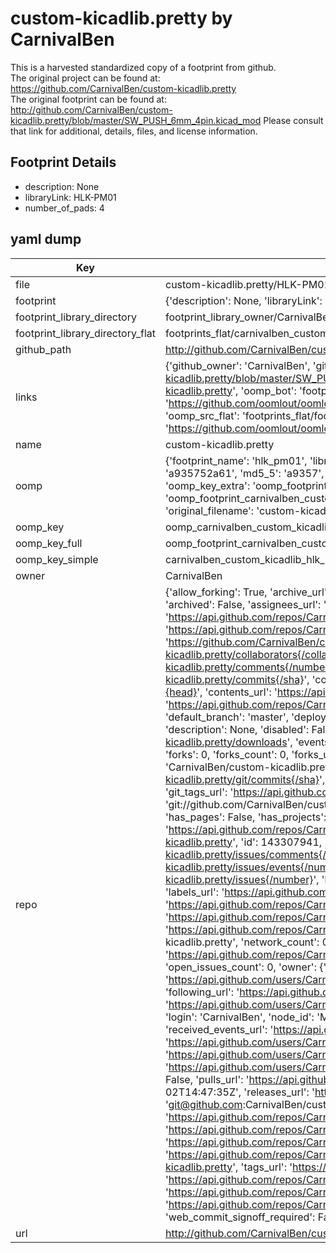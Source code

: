 # custom-kicadlib.pretty by CarnivalBen  
This is a harvested standardized copy of a footprint from github.  
The original project can be found at:  
https://github.com/CarnivalBen/custom-kicadlib.pretty  
The original footprint can be found at:
http://github.com/CarnivalBen/custom-kicadlib.pretty/blob/master/SW_PUSH_6mm_4pin.kicad_mod
Please consult that link for additional, details, files, and license information.  
## Footprint Details
* description: None  
* libraryLink: HLK-PM01  
* number_of_pads: 4  
## yaml dump  
| Key | Value |  
| --- | --- |  
| file | custom-kicadlib.pretty/HLK-PM01.kicad_mod |  
| footprint | {'description': None, 'libraryLink': 'HLK-PM01', 'number_of_pads': 4} |  
| footprint_library_directory | footprint_library_owner/CarnivalBen_custom-kicadlib.pretty |  
| footprint_library_directory_flat | footprints_flat/carnivalben_custom_kicadlib_hlk_pm01/working |  
| github_path | http://github.com/CarnivalBen/custom-kicadlib.pretty/blob/master/HLK-PM01.kicad_mod |  
| links | {'github_owner': 'CarnivalBen', 'github_repo_name': 'custom-kicadlib.pretty', 'github_src': 'http://github.com/CarnivalBen/custom-kicadlib.pretty/blob/master/SW_PUSH_6mm_4pin.kicad_mod', 'github_src_repo': 'https://github.com/CarnivalBen/custom-kicadlib.pretty', 'oomp_bot': 'footprints/carnivalben_custom_kicadlib_hlk_pm01/working', 'oomp_bot_github': 'https://github.com/oomlout/oomlout_oomp_footprint_bot/tree/main/footprints/carnivalben_custom_kicadlib_hlk_pm01/working', 'oomp_src_flat': 'footprints_flat/footprints_flat/carnivalben_custom_kicadlib_hlk_pm01/working', 'oomp_src_flat_github': 'https://github.com/oomlout/oomlout_oomp_footprint_src/tree/main/footprints_flat/carnivalben_custom_kicadlib_hlk_pm01/working'} |  
| name | custom-kicadlib.pretty |  
| oomp | {'footprint_name': 'hlk_pm01', 'library_name': 'custom_kicadlib', 'md5': 'a935752a619fee673507620f04341cff', 'md5_10': 'a935752a61', 'md5_5': 'a9357', 'md5_6': 'a93575', 'oomp_key': 'oomp_carnivalben_custom_kicadlib_hlk_pm01', 'oomp_key_extra': 'oomp_footprint_carnivalben_custom_kicadlib_hlk_pm01', 'oomp_key_full': 'oomp_footprint_carnivalben_custom_kicadlib_hlk_pm01_a93575', 'oomp_key_simple': 'carnivalben_custom_kicadlib_hlk_pm01', 'original_filename': 'custom-kicadlib.pretty/HLK-PM01.kicad_mod', 'owner_name': 'carnivalben'} |  
| oomp_key | oomp_carnivalben_custom_kicadlib_hlk_pm01 |  
| oomp_key_full | oomp_footprint_carnivalben_custom_kicadlib_hlk_pm01 |  
| oomp_key_simple | carnivalben_custom_kicadlib_hlk_pm01 |  
| owner | CarnivalBen |  
| repo | {'allow_forking': True, 'archive_url': 'https://api.github.com/repos/CarnivalBen/custom-kicadlib.pretty/{archive_format}{/ref}', 'archived': False, 'assignees_url': 'https://api.github.com/repos/CarnivalBen/custom-kicadlib.pretty/assignees{/user}', 'blobs_url': 'https://api.github.com/repos/CarnivalBen/custom-kicadlib.pretty/git/blobs{/sha}', 'branches_url': 'https://api.github.com/repos/CarnivalBen/custom-kicadlib.pretty/branches{/branch}', 'clone_url': 'https://github.com/CarnivalBen/custom-kicadlib.pretty.git', 'collaborators_url': 'https://api.github.com/repos/CarnivalBen/custom-kicadlib.pretty/collaborators{/collaborator}', 'comments_url': 'https://api.github.com/repos/CarnivalBen/custom-kicadlib.pretty/comments{/number}', 'commits_url': 'https://api.github.com/repos/CarnivalBen/custom-kicadlib.pretty/commits{/sha}', 'compare_url': 'https://api.github.com/repos/CarnivalBen/custom-kicadlib.pretty/compare/{base}...{head}', 'contents_url': 'https://api.github.com/repos/CarnivalBen/custom-kicadlib.pretty/contents/{+path}', 'contributors_url': 'https://api.github.com/repos/CarnivalBen/custom-kicadlib.pretty/contributors', 'created_at': '2018-08-02T14:46:36Z', 'default_branch': 'master', 'deployments_url': 'https://api.github.com/repos/CarnivalBen/custom-kicadlib.pretty/deployments', 'description': None, 'disabled': False, 'downloads_url': 'https://api.github.com/repos/CarnivalBen/custom-kicadlib.pretty/downloads', 'events_url': 'https://api.github.com/repos/CarnivalBen/custom-kicadlib.pretty/events', 'fork': False, 'forks': 0, 'forks_count': 0, 'forks_url': 'https://api.github.com/repos/CarnivalBen/custom-kicadlib.pretty/forks', 'full_name': 'CarnivalBen/custom-kicadlib.pretty', 'git_commits_url': 'https://api.github.com/repos/CarnivalBen/custom-kicadlib.pretty/git/commits{/sha}', 'git_refs_url': 'https://api.github.com/repos/CarnivalBen/custom-kicadlib.pretty/git/refs{/sha}', 'git_tags_url': 'https://api.github.com/repos/CarnivalBen/custom-kicadlib.pretty/git/tags{/sha}', 'git_url': 'git://github.com/CarnivalBen/custom-kicadlib.pretty.git', 'has_discussions': False, 'has_downloads': True, 'has_issues': True, 'has_pages': False, 'has_projects': True, 'has_wiki': True, 'homepage': None, 'hooks_url': 'https://api.github.com/repos/CarnivalBen/custom-kicadlib.pretty/hooks', 'html_url': 'https://github.com/CarnivalBen/custom-kicadlib.pretty', 'id': 143307941, 'is_template': False, 'issue_comment_url': 'https://api.github.com/repos/CarnivalBen/custom-kicadlib.pretty/issues/comments{/number}', 'issue_events_url': 'https://api.github.com/repos/CarnivalBen/custom-kicadlib.pretty/issues/events{/number}', 'issues_url': 'https://api.github.com/repos/CarnivalBen/custom-kicadlib.pretty/issues{/number}', 'keys_url': 'https://api.github.com/repos/CarnivalBen/custom-kicadlib.pretty/keys{/key_id}', 'labels_url': 'https://api.github.com/repos/CarnivalBen/custom-kicadlib.pretty/labels{/name}', 'language': None, 'languages_url': 'https://api.github.com/repos/CarnivalBen/custom-kicadlib.pretty/languages', 'license': None, 'merges_url': 'https://api.github.com/repos/CarnivalBen/custom-kicadlib.pretty/merges', 'milestones_url': 'https://api.github.com/repos/CarnivalBen/custom-kicadlib.pretty/milestones{/number}', 'mirror_url': None, 'name': 'custom-kicadlib.pretty', 'network_count': 0, 'node_id': 'MDEwOlJlcG9zaXRvcnkxNDMzMDc5NDE=', 'notifications_url': 'https://api.github.com/repos/CarnivalBen/custom-kicadlib.pretty/notifications{?since,all,participating}', 'open_issues': 0, 'open_issues_count': 0, 'owner': {'avatar_url': 'https://avatars.githubusercontent.com/u/3448911?v=4', 'events_url': 'https://api.github.com/users/CarnivalBen/events{/privacy}', 'followers_url': 'https://api.github.com/users/CarnivalBen/followers', 'following_url': 'https://api.github.com/users/CarnivalBen/following{/other_user}', 'gists_url': 'https://api.github.com/users/CarnivalBen/gists{/gist_id}', 'gravatar_id': '', 'html_url': 'https://github.com/CarnivalBen', 'id': 3448911, 'login': 'CarnivalBen', 'node_id': 'MDQ6VXNlcjM0NDg5MTE=', 'organizations_url': 'https://api.github.com/users/CarnivalBen/orgs', 'received_events_url': 'https://api.github.com/users/CarnivalBen/received_events', 'repos_url': 'https://api.github.com/users/CarnivalBen/repos', 'site_admin': False, 'starred_url': 'https://api.github.com/users/CarnivalBen/starred{/owner}{/repo}', 'subscriptions_url': 'https://api.github.com/users/CarnivalBen/subscriptions', 'type': 'User', 'url': 'https://api.github.com/users/CarnivalBen'}, 'private': False, 'pulls_url': 'https://api.github.com/repos/CarnivalBen/custom-kicadlib.pretty/pulls{/number}', 'pushed_at': '2018-08-02T14:47:35Z', 'releases_url': 'https://api.github.com/repos/CarnivalBen/custom-kicadlib.pretty/releases{/id}', 'size': 1, 'ssh_url': 'git@github.com:CarnivalBen/custom-kicadlib.pretty.git', 'stargazers_count': 0, 'stargazers_url': 'https://api.github.com/repos/CarnivalBen/custom-kicadlib.pretty/stargazers', 'statuses_url': 'https://api.github.com/repos/CarnivalBen/custom-kicadlib.pretty/statuses/{sha}', 'subscribers_count': 1, 'subscribers_url': 'https://api.github.com/repos/CarnivalBen/custom-kicadlib.pretty/subscribers', 'subscription_url': 'https://api.github.com/repos/CarnivalBen/custom-kicadlib.pretty/subscription', 'svn_url': 'https://github.com/CarnivalBen/custom-kicadlib.pretty', 'tags_url': 'https://api.github.com/repos/CarnivalBen/custom-kicadlib.pretty/tags', 'teams_url': 'https://api.github.com/repos/CarnivalBen/custom-kicadlib.pretty/teams', 'temp_clone_token': None, 'topics': [], 'trees_url': 'https://api.github.com/repos/CarnivalBen/custom-kicadlib.pretty/git/trees{/sha}', 'updated_at': '2018-08-02T14:47:36Z', 'url': 'https://api.github.com/repos/CarnivalBen/custom-kicadlib.pretty', 'visibility': 'public', 'watchers': 0, 'watchers_count': 0, 'web_commit_signoff_required': False} |  
| url | http://github.com/CarnivalBen/custom-kicadlib.pretty |  

